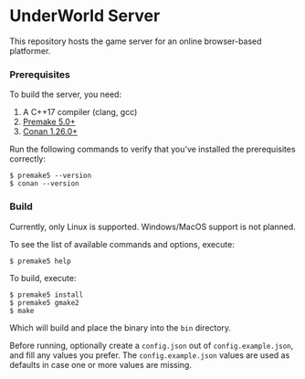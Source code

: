 # UnderWorld Server

This repository hosts the game server for an online browser-based platformer.

### Prerequisites

To build the server, you need:
1. A C++17 compiler (clang, gcc)
2. [Premake 5.0+](https://premake.github.io/download.html#v5)
3. [Conan 1.26.0+](https://conan.io/downloads.html)

Run the following commands to verify that you've installed the prerequisites correctly:
```
$ premake5 --version
$ conan --version
```

### Build

Currently, only Linux is supported. Windows/MacOS support is not planned.

To see the list of available commands and options, execute:
```
$ premake5 help
```

To build, execute:
```
$ premake5 install
$ premake5 gmake2
$ make
```

Which will build and place the binary into the `bin` directory.

Before running, optionally create a `config.json` out of `config.example.json`, and fill any values you prefer. The `config.example.json` values are used as defaults in case one or more values are missing.
